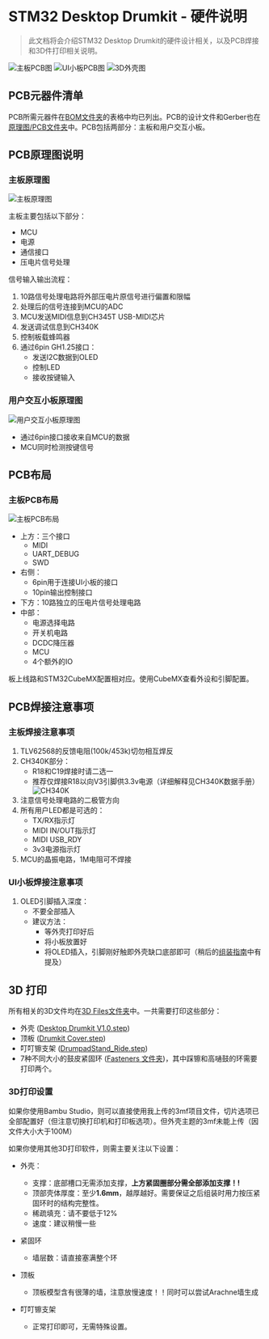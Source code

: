 # STM32 Desktop Drumkit - 硬件说明

> 此文档将会介绍STM32 Desktop Drumkit的硬件设计相关，以及PCB焊接和3D件打印相关说明。

![主板PCB图](../Hardware/Schematic%20&%20PCB/Images/MotherBoard.jpg)
![UI小板PCB图](../Hardware/Schematic%20&%20PCB/Images/UI%20Board.jpg)
![3D外壳图](../Hardware/3D%20Files/ImageSW.png)

## PCB元器件清单

PCB所需元器件在[BOM文件夹](../Hardware/Schematic%20&%20PCB/PCB%20BOM)的表格中均已列出。PCB的设计文件和Gerber也在[原理图/PCB文件夹](../Hardware/Schematic%20&%20PCB)中。PCB包括两部分：主板和用户交互小板。

## PCB原理图说明

### 主板原理图
![主板原理图](../Hardware/Schematic%20&%20PCB/Images/MotherBoard_Schematic.png)

主板主要包括以下部分：
- MCU
- 电源
- 通信接口
- 压电片信号处理

信号输入输出流程：
1. 10路信号处理电路将外部压电片原信号进行偏置和限幅
2. 处理后的信号连接到MCU的ADC
3. MCU发送MIDI信息到CH345T USB-MIDI芯片
4. 发送调试信息到CH340K
5. 控制板载蜂鸣器
6. 通过6pin GH1.25接口：
   - 发送I2C数据到OLED
   - 控制LED
   - 接收按键输入

### 用户交互小板原理图
![用户交互小板原理图](../Hardware/Schematic%20&%20PCB/Images/UI_Schematic.png)

- 通过6pin接口接收来自MCU的数据
- MCU同时检测按键信号

## PCB布局

### 主板PCB布局
![主板PCB布局](../Hardware/Schematic%20&%20PCB/Images/MotherBoard_PCB_Top.png)

- 上方：三个接口
  - MIDI
  - UART_DEBUG
  - SWD
- 右侧：
  - 6pin用于连接UI小板的接口
  - 10pin输出控制接口
- 下方：10路独立的压电片信号处理电路
- 中部：
  - 电源选择电路
  - 开关机电路
  - DCDC降压器
  - MCU
  - 4个额外的IO

板上线路和STM32CubeMX配置相对应。使用CubeMX查看外设和引脚配置。

## PCB焊接注意事项

### 主板焊接注意事项
1. TLV62568的反馈电阻(100k/453k)切勿相互焊反
2. CH340K部分：
   - R18和C19焊接时请二选一
   - 推荐仅焊接R18以向V3引脚供3.3v电源（详细解释见CH340K数据手册）
   ![CH340K](../Hardware/Schematic%20&%20PCB/Images/CH340K.jpg)
3. 注意信号处理电路的二极管方向
4. 所有用户LED都是可选的：
   - TX/RX指示灯
   - MIDI IN/OUT指示灯
   - MIDI USB_RDY
   - 3v3电源指示灯
5. MCU的晶振电路，1M电阻可不焊接

### UI小板焊接注意事项
1. OLED引脚插入深度：
   - 不要全部插入
   - 建议方法：
     - 等外壳打印好后
     - 将小板放置好
     - 将OLED插入，引脚刚好触即外壳缺口底部即可（稍后的[组装指南](Docs/partsassemble-zh-CN.md)中有提及）

## 3D 打印

所有相关的3D文件均在[3D Files文件夹](../Hardware/3D%20Files)中。一共需要打印这些部分：
- 外壳 ([Desktop Drumkit V1.0.step](../Hardware/3D%20Files/step%20&%203mf/Desktop%20Drumkit%20V1.0.STEP))
- 顶板 ([Drumkit Cover.step](../Hardware/3D%20Files/step%20&%203mf/Drumkit%20Cover.STEP))
- 叮叮镲支架 ([DrumpadStand_Ride.step](../Hardware/3D%20Files/step%20&%203mf/DrumpadStand_Ride.STEP))
- 7种不同大小的鼓皮紧固环 ([Fasteners 文件夹](../Hardware/3D%20Files/step%20&%203mf/Fasteners))，其中踩镲和高嗵鼓的环需要打印两个。

### 3D打印设置

如果你使用Bambu Studio，则可以直接使用我上传的3mf项目文件，切片选项已全部配置好（但注意切换打印机和打印板选项）。但外壳主题的3mf未能上传（因文件大小大于100M）

如果你使用其他3D打印软件，则需主要关注以下设置：
- 外壳：
  - 支撑：底部槽口无需添加支撑，**上方紧固圈部分需全部添加支撑！!**
  - 顶部壳体厚度：至少**1.6mm**，越厚越好。需要保证之后组装时用力按压紧固环时的结构完整性。
  - 稀疏填充：请不要低于12%
  - 速度：建议稍慢一些

- 紧固环
  - 墙层数：请直接塞满整个环

- 顶板
  - 顶板模型含有很薄的墙，注意放慢速度！！同时可以尝试Arachne墙生成

- 叮叮镲支架
  - 正常打印即可，无需特殊设置。
